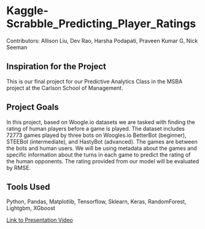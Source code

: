 # Kaggle-Scrabble_Predicting_Player_Ratings

Contributors: Allison Liu, Dev Rao, Harsha Podapati, Praveen Kumar G, Nick Seeman

## Inspiration for the Project

This is our final project for our Predictive Analytics Class in the MSBA project at the Carlson School of Management. 

## Project Goals

In this project, based on Woogle.io datasets we are tasked with finding the rating of human players before a game is played. The dataset includes 72773 games played by three bots on Woogles.io BetterBot (beginner), STEEBot (intermediate), and HastyBot (advanced). The games are between the bots and human users. We will be using metadata about the games and specific information about the turns in each game to predict the rating of the human opponents. The rating provided from our model will be evaluated by RMSE.  

## Tools Used
Python, Pandas, Matplotlib, Tensorflow, Sklearn, Keras, RandomForest, Lightgbm, XGboost

<a href="https://youtu.be/zw5c425LxMs">Link to Presentation Video </a>
